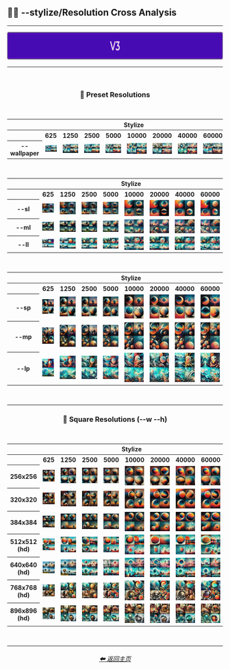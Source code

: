 <h2>🎇📏 --stylize/Resolution Cross Analysis</h2>

<hr><!--------------->

<div align="center">

[<img src="/Images/Repo_Parts/Buttons/Version_Buttons/button_version_V3_active_full.webp?raw=true" alt="MidJourney V3" height="64" />]()

</div>

<hr>
<br>

<div align="center">

<h3>📏 Preset Resolutions</h3>
<br>

<table>
    <tr align=center valign=middle>
        <th></th>
        <th colspan=8>Stylize</th>
    </tr>
    <tr align=center valign=middle>
        <th></th>
        <th>625</th>
        <th>1250</th>
        <th>2500</th>
        <th>5000</th>
        <th>10000</th>
        <th>20000</th>
        <th>40000</th>
        <th>60000</th>
    </tr>
    <tr align=center valign=middle>
        <th width=120>--wallpaper</th>
        <td><img src="/Images/MJ_V3/Comparison_Page_Images/Stylize_Resolution_Cross_Analysis/--wallpaper/sphere_wallpaper_stylize_625.webp?raw=true" width="192" /></td>
        <td><img src="/Images/MJ_V3/Comparison_Page_Images/Stylize_Resolution_Cross_Analysis/--wallpaper/sphere_wallpaper_stylize_1250.webp?raw=true" width="192" /></td>
        <td><img src="/Images/MJ_V3/Comparison_Page_Images/Stylize_Resolution_Cross_Analysis/--wallpaper/sphere_wallpaper_stylize_2500.webp?raw=true" width="192" /></td>
        <td><img src="/Images/MJ_V3/Comparison_Page_Images/Stylize_Resolution_Cross_Analysis/--wallpaper/sphere_wallpaper_stylize_5000.webp?raw=true" width="192" /></td>
        <td><img src="/Images/MJ_V3/Comparison_Page_Images/Stylize_Resolution_Cross_Analysis/--wallpaper/sphere_wallpaper_stylize_10000.webp?raw=true" width="192" /></td>
        <td><img src="/Images/MJ_V3/Comparison_Page_Images/Stylize_Resolution_Cross_Analysis/--wallpaper/sphere_wallpaper_stylize_20000.webp?raw=true" width="192" /></td>
        <td><img src="/Images/MJ_V3/Comparison_Page_Images/Stylize_Resolution_Cross_Analysis/--wallpaper/sphere_wallpaper_stylize_40000.webp?raw=true" width="192" /></td>
        <td><img src="/Images/MJ_V3/Comparison_Page_Images/Stylize_Resolution_Cross_Analysis/--wallpaper/sphere_wallpaper_stylize_60000.webp?raw=true" width="192" /></td>
    </tr>
</table>

<br>

<table>
    <tr align=center valign=middle>
        <th></th>
        <th colspan=8>Stylize</th>
    </tr>
    <tr align=center valign=middle>
        <th></th>
        <th>625</th>
        <th>1250</th>
        <th>2500</th>
        <th>5000</th>
        <th>10000</th>
        <th>20000</th>
        <th>40000</th>
        <th>60000</th>
    </tr>
    <tr align=center valign=middle>
        <th width=70>--sl</th>
        <td><img src="/Images/MJ_V3/Comparison_Page_Images/Stylize_Resolution_Cross_Analysis/--sl/sphere_sl_stylize_625.webp?raw=true" width="192" /></td>
        <td><img src="/Images/MJ_V3/Comparison_Page_Images/Stylize_Resolution_Cross_Analysis/--sl/sphere_sl_stylize_1250.webp?raw=true" width="192" /></td>
        <td><img src="/Images/MJ_V3/Comparison_Page_Images/Stylize_Resolution_Cross_Analysis/--sl/sphere_sl_stylize_2500.webp?raw=true" width="192" /></td>
        <td><img src="/Images/MJ_V3/Comparison_Page_Images/Stylize_Resolution_Cross_Analysis/--sl/sphere_sl_stylize_5000.webp?raw=true" width="192" /></td>
        <td><img src="/Images/MJ_V3/Comparison_Page_Images/Stylize_Resolution_Cross_Analysis/--sl/sphere_sl_stylize_10000.webp?raw=true" width="192" /></td>
        <td><img src="/Images/MJ_V3/Comparison_Page_Images/Stylize_Resolution_Cross_Analysis/--sl/sphere_sl_stylize_20000.webp?raw=true" width="192" /></td>
        <td><img src="/Images/MJ_V3/Comparison_Page_Images/Stylize_Resolution_Cross_Analysis/--sl/sphere_sl_stylize_40000.webp?raw=true" width="192" /></td>
        <td><img src="/Images/MJ_V3/Comparison_Page_Images/Stylize_Resolution_Cross_Analysis/--sl/sphere_sl_stylize_60000.webp?raw=true" width="192" /></td>
    </tr>
    <tr align=center valign=middle>
        <th>--ml</th>
        <td><img src="/Images/MJ_V3/Comparison_Page_Images/Stylize_Resolution_Cross_Analysis/--ml/sphere_ml_stylize_625.webp?raw=true" width="192" /></td>
        <td><img src="/Images/MJ_V3/Comparison_Page_Images/Stylize_Resolution_Cross_Analysis/--ml/sphere_ml_stylize_1250.webp?raw=true" width="192" /></td>
        <td><img src="/Images/MJ_V3/Comparison_Page_Images/Stylize_Resolution_Cross_Analysis/--ml/sphere_ml_stylize_2500.webp?raw=true" width="192" /></td>
        <td><img src="/Images/MJ_V3/Comparison_Page_Images/Stylize_Resolution_Cross_Analysis/--ml/sphere_ml_stylize_5000.webp?raw=true" width="192" /></td>
        <td><img src="/Images/MJ_V3/Comparison_Page_Images/Stylize_Resolution_Cross_Analysis/--ml/sphere_ml_stylize_10000.webp?raw=true" width="192" /></td>
        <td><img src="/Images/MJ_V3/Comparison_Page_Images/Stylize_Resolution_Cross_Analysis/--ml/sphere_ml_stylize_20000.webp?raw=true" width="192" /></td>
        <td><img src="/Images/MJ_V3/Comparison_Page_Images/Stylize_Resolution_Cross_Analysis/--ml/sphere_ml_stylize_40000.webp?raw=true" width="192" /></td>
        <td><img src="/Images/MJ_V3/Comparison_Page_Images/Stylize_Resolution_Cross_Analysis/--ml/sphere_ml_stylize_60000.webp?raw=true" width="192" /></td>
    </tr>
    <tr align=center valign=middle>
        <th width=35>--ll</th>
        <td><img src="/Images/MJ_V3/Comparison_Page_Images/Stylize_Resolution_Cross_Analysis/--ll/sphere_ll_stylize_625.webp?raw=true" width="192" /></td>
        <td><img src="/Images/MJ_V3/Comparison_Page_Images/Stylize_Resolution_Cross_Analysis/--ll/sphere_ll_stylize_1250.webp?raw=true" width="192" /></td>
        <td><img src="/Images/MJ_V3/Comparison_Page_Images/Stylize_Resolution_Cross_Analysis/--ll/sphere_ll_stylize_2500.webp?raw=true" width="192" /></td>
        <td><img src="/Images/MJ_V3/Comparison_Page_Images/Stylize_Resolution_Cross_Analysis/--ll/sphere_ll_stylize_5000.webp?raw=true" width="192" /></td>
        <td><img src="/Images/MJ_V3/Comparison_Page_Images/Stylize_Resolution_Cross_Analysis/--ll/sphere_ll_stylize_10000.webp?raw=true" width="192" /></td>
        <td><img src="/Images/MJ_V3/Comparison_Page_Images/Stylize_Resolution_Cross_Analysis/--ll/sphere_ll_stylize_20000.webp?raw=true" width="192" /></td>
        <td><img src="/Images/MJ_V3/Comparison_Page_Images/Stylize_Resolution_Cross_Analysis/--ll/sphere_ll_stylize_40000.webp?raw=true" width="192" /></td>
        <td><img src="/Images/MJ_V3/Comparison_Page_Images/Stylize_Resolution_Cross_Analysis/--ll/sphere_ll_stylize_60000.webp?raw=true" width="192" /></td>
    </tr>
</table>

<br>

<table>
    <tr align=center valign=middle>
        <th></th>
        <th colspan=8>Stylize</th>
    </tr>
    <tr align=center valign=middle>
        <th></th>
        <th>625</th>
        <th>1250</th>
        <th>2500</th>
        <th>5000</th>
        <th>10000</th>
        <th>20000</th>
        <th>40000</th>
        <th>60000</th>
    </tr>
    <tr align=center valign=middle>
        <th width=70>--sp</th>
        <td><img src="/Images/MJ_V3/Comparison_Page_Images/Stylize_Resolution_Cross_Analysis/--sp/sphere_sp_stylize_625.webp?raw=true" width="192" /></td>
        <td><img src="/Images/MJ_V3/Comparison_Page_Images/Stylize_Resolution_Cross_Analysis/--sp/sphere_sp_stylize_1250.webp?raw=true" width="192" /></td>
        <td><img src="/Images/MJ_V3/Comparison_Page_Images/Stylize_Resolution_Cross_Analysis/--sp/sphere_sp_stylize_2500.webp?raw=true" width="192" /></td>
        <td><img src="/Images/MJ_V3/Comparison_Page_Images/Stylize_Resolution_Cross_Analysis/--sp/sphere_sp_stylize_5000.webp?raw=true" width="192" /></td>
        <td><img src="/Images/MJ_V3/Comparison_Page_Images/Stylize_Resolution_Cross_Analysis/--sp/sphere_sp_stylize_10000.webp?raw=true" width="192" /></td>
        <td><img src="/Images/MJ_V3/Comparison_Page_Images/Stylize_Resolution_Cross_Analysis/--sp/sphere_sp_stylize_20000.webp?raw=true" width="192" /></td>
        <td><img src="/Images/MJ_V3/Comparison_Page_Images/Stylize_Resolution_Cross_Analysis/--sp/sphere_sp_stylize_40000.webp?raw=true" width="192" /></td>
        <td><img src="/Images/MJ_V3/Comparison_Page_Images/Stylize_Resolution_Cross_Analysis/--sp/sphere_sp_stylize_60000.webp?raw=true" width="192" /></td>
    </tr>
    <tr align=center valign=middle>
        <th>--mp</th>
        <td><img src="/Images/MJ_V3/Comparison_Page_Images/Stylize_Resolution_Cross_Analysis/--mp/sphere_mp_stylize_625.webp?raw=true" width="192" /></td>
        <td><img src="/Images/MJ_V3/Comparison_Page_Images/Stylize_Resolution_Cross_Analysis/--mp/sphere_mp_stylize_1250.webp?raw=true" width="192" /></td>
        <td><img src="/Images/MJ_V3/Comparison_Page_Images/Stylize_Resolution_Cross_Analysis/--mp/sphere_mp_stylize_2500.webp?raw=true" width="192" /></td>
        <td><img src="/Images/MJ_V3/Comparison_Page_Images/Stylize_Resolution_Cross_Analysis/--mp/sphere_mp_stylize_5000.webp?raw=true" width="192" /></td>
        <td><img src="/Images/MJ_V3/Comparison_Page_Images/Stylize_Resolution_Cross_Analysis/--mp/sphere_mp_stylize_10000.webp?raw=true" width="192" /></td>
        <td><img src="/Images/MJ_V3/Comparison_Page_Images/Stylize_Resolution_Cross_Analysis/--mp/sphere_mp_stylize_20000.webp?raw=true" width="192" /></td>
        <td><img src="/Images/MJ_V3/Comparison_Page_Images/Stylize_Resolution_Cross_Analysis/--mp/sphere_mp_stylize_40000.webp?raw=true" width="192" /></td>
        <td><img src="/Images/MJ_V3/Comparison_Page_Images/Stylize_Resolution_Cross_Analysis/--mp/sphere_mp_stylize_60000.webp?raw=true" width="192" /></td>
    </tr>
    <tr align=center valign=middle>
        <th width=35>--lp</th>
        <td><img src="/Images/MJ_V3/Comparison_Page_Images/Stylize_Resolution_Cross_Analysis/--lp/sphere_lp_stylize_625.webp?raw=true" width="192" /></td>
        <td><img src="/Images/MJ_V3/Comparison_Page_Images/Stylize_Resolution_Cross_Analysis/--lp/sphere_lp_stylize_1250.webp?raw=true" width="192" /></td>
        <td><img src="/Images/MJ_V3/Comparison_Page_Images/Stylize_Resolution_Cross_Analysis/--lp/sphere_lp_stylize_2500.webp?raw=true" width="192" /></td>
        <td><img src="/Images/MJ_V3/Comparison_Page_Images/Stylize_Resolution_Cross_Analysis/--lp/sphere_lp_stylize_5000.webp?raw=true" width="192" /></td>
        <td><img src="/Images/MJ_V3/Comparison_Page_Images/Stylize_Resolution_Cross_Analysis/--lp/sphere_lp_stylize_10000.webp?raw=true" width="192" /></td>
        <td><img src="/Images/MJ_V3/Comparison_Page_Images/Stylize_Resolution_Cross_Analysis/--lp/sphere_lp_stylize_20000.webp?raw=true" width="192" /></td>
        <td><img src="/Images/MJ_V3/Comparison_Page_Images/Stylize_Resolution_Cross_Analysis/--lp/sphere_lp_stylize_40000.webp?raw=true" width="192" /></td>
        <td><img src="/Images/MJ_V3/Comparison_Page_Images/Stylize_Resolution_Cross_Analysis/--lp/sphere_lp_stylize_60000.webp?raw=true" width="192" /></td>
    </tr>
</table>

</div>

<br>

<hr><!--------------->

<div align="center">
<h3>📐 Square Resolutions (--w --h)</h3>
<br>

<table>
    <tr align=center valign=middle>
        <th></th>
        <th colspan=8>Stylize</th>
    </tr>
    <tr align=center valign=middle>
        <th></th>
        <th>625</th>
        <th>1250</th>
        <th>2500</th>
        <th>5000</th>
        <th>10000</th>
        <th>20000</th>
        <th>40000</th>
        <th>60000</th>
    </tr>
    <tr align=center valign=middle>
        <th width=80>256x256</th>
        <td><img src="/Images/MJ_V3/Comparison_Page_Images/Stylize_Resolution_Cross_Analysis/--wh/256/sphere_wh_256_stylize_625.webp?raw=true" width="192" /></td>
        <td><img src="/Images/MJ_V3/Comparison_Page_Images/Stylize_Resolution_Cross_Analysis/--wh/256/sphere_wh_256_stylize_1250.webp?raw=true" width="192" /></td>
        <td><img src="/Images/MJ_V3/Comparison_Page_Images/Stylize_Resolution_Cross_Analysis/--wh/256/sphere_wh_256_stylize_2500.webp?raw=true" width="192" /></td>
        <td><img src="/Images/MJ_V3/Comparison_Page_Images/Stylize_Resolution_Cross_Analysis/--wh/256/sphere_wh_256_stylize_5000.webp?raw=true" width="192" /></td>
        <td><img src="/Images/MJ_V3/Comparison_Page_Images/Stylize_Resolution_Cross_Analysis/--wh/256/sphere_wh_256_stylize_10000.webp?raw=true" width="192" /></td>
        <td><img src="/Images/MJ_V3/Comparison_Page_Images/Stylize_Resolution_Cross_Analysis/--wh/256/sphere_wh_256_stylize_20000.webp?raw=true" width="192" /></td>
        <td><img src="/Images/MJ_V3/Comparison_Page_Images/Stylize_Resolution_Cross_Analysis/--wh/256/sphere_wh_256_stylize_40000.webp?raw=true" width="192" /></td>
        <td><img src="/Images/MJ_V3/Comparison_Page_Images/Stylize_Resolution_Cross_Analysis/--wh/256/sphere_wh_256_stylize_60000.webp?raw=true" width="192" /></td>
    </tr>
    <tr align=center valign=middle>
        <th width=35>320x320</th>
        <td><img src="/Images/MJ_V3/Comparison_Page_Images/Stylize_Resolution_Cross_Analysis/--wh/320/sphere_wh_320_stylize_625.webp?raw=true" width="192" /></td>
        <td><img src="/Images/MJ_V3/Comparison_Page_Images/Stylize_Resolution_Cross_Analysis/--wh/320/sphere_wh_320_stylize_1250.webp?raw=true" width="192" /></td>
        <td><img src="/Images/MJ_V3/Comparison_Page_Images/Stylize_Resolution_Cross_Analysis/--wh/320/sphere_wh_320_stylize_2500.webp?raw=true" width="192" /></td>
        <td><img src="/Images/MJ_V3/Comparison_Page_Images/Stylize_Resolution_Cross_Analysis/--wh/320/sphere_wh_320_stylize_5000.webp?raw=true" width="192" /></td>
        <td><img src="/Images/MJ_V3/Comparison_Page_Images/Stylize_Resolution_Cross_Analysis/--wh/320/sphere_wh_320_stylize_10000.webp?raw=true" width="192" /></td>
        <td><img src="/Images/MJ_V3/Comparison_Page_Images/Stylize_Resolution_Cross_Analysis/--wh/320/sphere_wh_320_stylize_20000.webp?raw=true" width="192" /></td>
        <td><img src="/Images/MJ_V3/Comparison_Page_Images/Stylize_Resolution_Cross_Analysis/--wh/320/sphere_wh_320_stylize_40000.webp?raw=true" width="192" /></td>
        <td><img src="/Images/MJ_V3/Comparison_Page_Images/Stylize_Resolution_Cross_Analysis/--wh/320/sphere_wh_320_stylize_60000.webp?raw=true" width="192" /></td>
    </tr>
    <tr align=center valign=middle>
        <th>384x384</th>
        <td><img src="/Images/MJ_V3/Comparison_Page_Images/Stylize_Resolution_Cross_Analysis/--wh/384/sphere_wh_384_stylize_625.webp?raw=true" width="192" /></td>
        <td><img src="/Images/MJ_V3/Comparison_Page_Images/Stylize_Resolution_Cross_Analysis/--wh/384/sphere_wh_384_stylize_1250.webp?raw=true" width="192" /></td>
        <td><img src="/Images/MJ_V3/Comparison_Page_Images/Stylize_Resolution_Cross_Analysis/--wh/384/sphere_wh_384_stylize_2500.webp?raw=true" width="192" /></td>
        <td><img src="/Images/MJ_V3/Comparison_Page_Images/Stylize_Resolution_Cross_Analysis/--wh/384/sphere_wh_384_stylize_5000.webp?raw=true" width="192" /></td>
        <td><img src="/Images/MJ_V3/Comparison_Page_Images/Stylize_Resolution_Cross_Analysis/--wh/384/sphere_wh_384_stylize_10000.webp?raw=true" width="192" /></td>
        <td><img src="/Images/MJ_V3/Comparison_Page_Images/Stylize_Resolution_Cross_Analysis/--wh/384/sphere_wh_384_stylize_20000.webp?raw=true" width="192" /></td>
        <td><img src="/Images/MJ_V3/Comparison_Page_Images/Stylize_Resolution_Cross_Analysis/--wh/384/sphere_wh_384_stylize_40000.webp?raw=true" width="192" /></td>
        <td><img src="/Images/MJ_V3/Comparison_Page_Images/Stylize_Resolution_Cross_Analysis/--wh/384/sphere_wh_384_stylize_60000.webp?raw=true" width="192" /></td>
    </tr>
    <tr align=center valign=middle>
        <th>512x512 (hd)</th>
        <td><img src="/Images/MJ_V3/Comparison_Page_Images/Stylize_Resolution_Cross_Analysis/--wh/512/sphere_wh_512_hd_stylize_625.webp?raw=true" width="192" /></td>
        <td><img src="/Images/MJ_V3/Comparison_Page_Images/Stylize_Resolution_Cross_Analysis/--wh/512/sphere_wh_512_hd_stylize_1250.webp?raw=true" width="192" /></td>
        <td><img src="/Images/MJ_V3/Comparison_Page_Images/Stylize_Resolution_Cross_Analysis/--wh/512/sphere_wh_512_hd_stylize_2500.webp?raw=true" width="192" /></td>
        <td><img src="/Images/MJ_V3/Comparison_Page_Images/Stylize_Resolution_Cross_Analysis/--wh/512/sphere_wh_512_hd_stylize_5000.webp?raw=true" width="192" /></td>
        <td><img src="/Images/MJ_V3/Comparison_Page_Images/Stylize_Resolution_Cross_Analysis/--wh/512/sphere_wh_512_hd_stylize_10000.webp?raw=true" width="192" /></td>
        <td><img src="/Images/MJ_V3/Comparison_Page_Images/Stylize_Resolution_Cross_Analysis/--wh/512/sphere_wh_512_hd_stylize_20000.webp?raw=true" width="192" /></td>
        <td><img src="/Images/MJ_V3/Comparison_Page_Images/Stylize_Resolution_Cross_Analysis/--wh/512/sphere_wh_512_hd_stylize_40000.webp?raw=true" width="192" /></td>
        <td><img src="/Images/MJ_V3/Comparison_Page_Images/Stylize_Resolution_Cross_Analysis/--wh/512/sphere_wh_512_hd_stylize_60000.webp?raw=true" width="192" /></td>
    </tr>
    <tr align=center valign=middle>
        <th width=35>640x640 (hd)</th>
        <td><img src="/Images/MJ_V3/Comparison_Page_Images/Stylize_Resolution_Cross_Analysis/--wh/640/sphere_wh_640_hd_stylize_625.webp?raw=true" width="192" /></td>
        <td><img src="/Images/MJ_V3/Comparison_Page_Images/Stylize_Resolution_Cross_Analysis/--wh/640/sphere_wh_640_hd_stylize_1250.webp?raw=true" width="192" /></td>
        <td><img src="/Images/MJ_V3/Comparison_Page_Images/Stylize_Resolution_Cross_Analysis/--wh/640/sphere_wh_640_hd_stylize_2500.webp?raw=true" width="192" /></td>
        <td><img src="/Images/MJ_V3/Comparison_Page_Images/Stylize_Resolution_Cross_Analysis/--wh/640/sphere_wh_640_hd_stylize_5000.webp?raw=true" width="192" /></td>
        <td><img src="/Images/MJ_V3/Comparison_Page_Images/Stylize_Resolution_Cross_Analysis/--wh/640/sphere_wh_640_hd_stylize_10000.webp?raw=true" width="192" /></td>
        <td><img src="/Images/MJ_V3/Comparison_Page_Images/Stylize_Resolution_Cross_Analysis/--wh/640/sphere_wh_640_hd_stylize_20000.webp?raw=true" width="192" /></td>
        <td><img src="/Images/MJ_V3/Comparison_Page_Images/Stylize_Resolution_Cross_Analysis/--wh/640/sphere_wh_640_hd_stylize_40000.webp?raw=true" width="192" /></td>
        <td><img src="/Images/MJ_V3/Comparison_Page_Images/Stylize_Resolution_Cross_Analysis/--wh/640/sphere_wh_640_hd_stylize_60000.webp?raw=true" width="192" /></td>
    </tr>
    <tr align=center valign=middle>
        <th>768x768 (hd)</th>
        <td><img src="/Images/MJ_V3/Comparison_Page_Images/Stylize_Resolution_Cross_Analysis/--wh/768/sphere_wh_768_hd_stylize_625.webp?raw=true" width="192" /></td>
        <td><img src="/Images/MJ_V3/Comparison_Page_Images/Stylize_Resolution_Cross_Analysis/--wh/768/sphere_wh_768_hd_stylize_1250.webp?raw=true" width="192" /></td>
        <td><img src="/Images/MJ_V3/Comparison_Page_Images/Stylize_Resolution_Cross_Analysis/--wh/768/sphere_wh_768_hd_stylize_2500.webp?raw=true" width="192" /></td>
        <td><img src="/Images/MJ_V3/Comparison_Page_Images/Stylize_Resolution_Cross_Analysis/--wh/768/sphere_wh_768_hd_stylize_5000.webp?raw=true" width="192" /></td>
        <td><img src="/Images/MJ_V3/Comparison_Page_Images/Stylize_Resolution_Cross_Analysis/--wh/768/sphere_wh_768_hd_stylize_10000.webp?raw=true" width="192" /></td>
        <td><img src="/Images/MJ_V3/Comparison_Page_Images/Stylize_Resolution_Cross_Analysis/--wh/768/sphere_wh_768_hd_stylize_20000.webp?raw=true" width="192" /></td>
        <td><img src="/Images/MJ_V3/Comparison_Page_Images/Stylize_Resolution_Cross_Analysis/--wh/768/sphere_wh_768_hd_stylize_40000.webp?raw=true" width="192" /></td>
        <td><img src="/Images/MJ_V3/Comparison_Page_Images/Stylize_Resolution_Cross_Analysis/--wh/768/sphere_wh_768_hd_stylize_60000.webp?raw=true" width="192" /></td>
    </tr>
    <tr align=center valign=middle>
        <th>896x896 (hd)</th>
        <td><img src="/Images/MJ_V3/Comparison_Page_Images/Stylize_Resolution_Cross_Analysis/--wh/896/sphere_wh_896_hd_stylize_625.webp?raw=true" width="192" /></td>
        <td><img src="/Images/MJ_V3/Comparison_Page_Images/Stylize_Resolution_Cross_Analysis/--wh/896/sphere_wh_896_hd_stylize_1250.webp?raw=true" width="192" /></td>
        <td><img src="/Images/MJ_V3/Comparison_Page_Images/Stylize_Resolution_Cross_Analysis/--wh/896/sphere_wh_896_hd_stylize_2500.webp?raw=true" width="192" /></td>
        <td><img src="/Images/MJ_V3/Comparison_Page_Images/Stylize_Resolution_Cross_Analysis/--wh/896/sphere_wh_896_hd_stylize_5000.webp?raw=true" width="192" /></td>
        <td><img src="/Images/MJ_V3/Comparison_Page_Images/Stylize_Resolution_Cross_Analysis/--wh/896/sphere_wh_896_hd_stylize_10000.webp?raw=true" width="192" /></td>
        <td><img src="/Images/MJ_V3/Comparison_Page_Images/Stylize_Resolution_Cross_Analysis/--wh/896/sphere_wh_896_hd_stylize_20000.webp?raw=true" width="192" /></td>
        <td><img src="/Images/MJ_V3/Comparison_Page_Images/Stylize_Resolution_Cross_Analysis/--wh/896/sphere_wh_896_hd_stylize_40000.webp?raw=true" width="192" /></td>
        <td><img src="/Images/MJ_V3/Comparison_Page_Images/Stylize_Resolution_Cross_Analysis/--wh/896/sphere_wh_896_hd_stylize_60000.webp?raw=true" width="192" /></td>
    </tr>
</table>

</div>

<br>

<hr><!--------------->
<div align="center">
<h6><a href="/README.md">⬅ 返回主页</a></h6>
</div>
